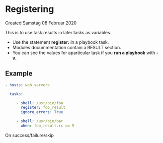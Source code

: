 # Registering
Created Samstag 08 Februar 2020

This is to use task results in later tasks as variables.


* Use the statement **register:** in a playbook task.
* Modules docummentation contain a RESULT section.
* You can see the values for aparticular task if you **run a playbook** with **-v**.


Example
-------
```yaml
- hosts: web_servers

  tasks:

     - shell: /usr/bin/foo
       register: foo_result
       ignore_errors: True

     - shell: /usr/bin/bar
       when: foo_result.rc == 5
```

On success/failure/skip

